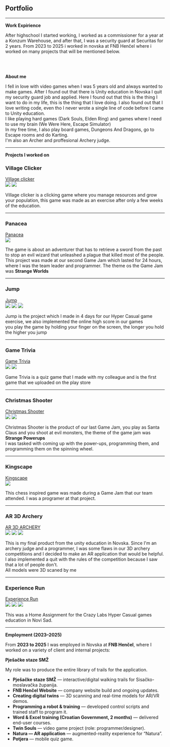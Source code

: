 ## Portfolio
---

<b>Work Expirience </b>
<p>After highschool I started working, I worked as a commissioner for a year at a Konzum Warehouse, and after that, I was a security guard at Securitas for 2 years. From 2023 to 2025 i worked in novska at FNB Henčel where i worked on many projects that will be mentioned below. </p>

<br><br>

<b>About me</b> 
<p> I fell in love with video games when I was 5 years old and always wanted to make games. After I found out that there is Unity education in Novska I quit my security guard job and applied. Here I found out that this is the thing I want to do in my life, this is the thing that I love doing. I also found out that I love writing code, even tho I never wrote a single line of code before I came to Unity education. <br>
I like playing hard games (Dark Souls, Elden Ring) and games where I need to use my brain (We Were Here, Escape Simulator) <br>
In my free time, I also play board games, Dungeons And Dragons, go to Escape rooms and do Karting.<br>
I'm also an Archer and proffesional Archery judge.  
   </p>

---
<b>Projects I worked on </b>

### Village Clicker

[Village clicker](https://nonygl.itch.io/village-clicker) <br>
<img src="images/Village Clicker.png?raw=true"/>
<img src="images/Village Clicker 2.png?raw=true"/>

<p>Village clicker is a clicking game where you manage resources and grow your population, this game was made as an exercise after only a few weeks of the education. </p>

---
### Panacea

[Panacea](https://nonygl.itch.io/panacea) <br>
<img src="images/Panacea.png?raw=true"/>

<p> The game is about an adventurer that has to retrieve a sword from the past to stop an evil wizard that unleashed a plague that killed most of the people. <br> 
   This project was made at our second Game Jam which lasted for 24 hours, where I was the team leader and programmer. The theme os the Game Jam was <b>Strange Worlds</b> </p>

---

### Jump

[Jump](https://nonygl.itch.io/jump) <br>
<img src="images/Jump1.png?raw=true"/> <img src="images/Jump2.png?raw=true"/> <img src="images/Jump3.png?raw=true"/>

<p>Jump is the project which I made in 4 days for our Hyper Casual game exercise, we also implemented the online high score in our games <br>
  you play the game by holding your finger on the screen, the longer you hold the higher you jump</p>

---
### Game Trivia

[Game Trivia](https://play.google.com/store/apps/details?id=com.GamePinataStudios.GamingTrivia) <br>
<img src="images/GameTrivia1.png?raw=true"/>
<img src="images/GameTrivia3.png?raw=true"/>

<p> Game Trivia is a quiz game that I made with my colleague and is the first game that we uploaded on the play store </p>


---
### Christmas Shooter
[Christmas Shooter](https://irpea.itch.io/christmas-shooter) <br>
<img src="images/Christmas1.png?raw=true"/>
<img src="images/Christmas2.png?raw=true"/>

<p> Christmas Shooter is the product of our last Game Jam, you play as Santa Claus and you shoot at evil monsters, the theme of the game jam was <b>Strange Powerups</b> <br> I was tasked with coming up with the power-ups, programming them, and programming them on the spinning wheel. </p>

---

### Kingscape
[Kingscape](https://pai-group.itch.io/kingscape) <br>
<img src="images/ayPLgk.png?raw=true"/>

<p> This chess inspired game was made during a Game Jam that our team attended. I was a programer at that project. </p>

---

### AR 3D Archery

[AR 3D ARCHERY](https://nonygl.itch.io/ar-3d-archery) <br>
<img src="images/z1.png?raw=true"/>
<img src="images/z2.png?raw=true"/>
<img src="images/z3.png?raw=true"/>

<p> This is my final product from the unity education in Novska. Since I'm an archery judge and a programmer, I was some flaws in our 3D archery competitions and I decided to make an AR application that would be helpful. I also implemented a quit with the rules of the competition because I saw that a lot of people don't.
<br> All models were 3D scaned by me</p>

---

### Experience Run

[Experience Run](https://nonygl.itch.io/experience-run) <br>
<img src="images/XPRun.png?raw=true"/>
<img src="images/XPRun2.png?raw=true"/>
<img src="images/XPRun3.png?raw=true"/>

<p> This was a Home Assignment for the Crazy Labs Hyper Casual games education in Novi Sad. </p>

---


<b>Employment (2023–2025)</b>
<p>
  From <b>2023 to 2025</b> I was employed in Novska at <b>FNB Henčel</b>, where I worked on a variety of client and internal projects:
</p>

<p><b> Pješačke staze SMŽ</b> </p>

My role was to produce the entire library of trails for the application.




<ul>
  <li><b>Pješačke staze SMŽ</b> — interactive/digital walking trails for Sisačko-moslavačka županija.</li>
  <li><b>FNB Henčel Website</b> — company website build and ongoing updates.</li>
  <li><b>Creating digital twins</b> — 3D scanning and real-time models for AR/VR demos.</li>
  <li><b>Programming a robot & training</b> — developed control scripts and trained staff to program it.</li>
  <li><b>Word & Excel training (Croatian Government, 2 months)</b> — delivered end-user courses.</li>
  <li><b>Twin Souls</b> — video game project (role: programmer/designer).</li>
  <li><b>Natura — AR application</b> — augmented-reality experience for “Natura”.</li>
  <li><b>Potjera</b> — mobile quiz game.</li>
</ul>
